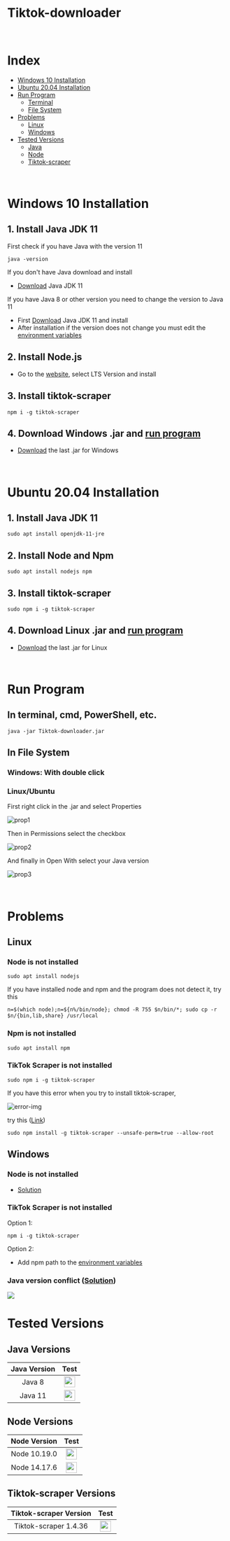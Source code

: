 # Tiktok-downloader

<br />

# Index
 * [Windows 10 Installation](#windows-10-installation)
 * [Ubuntu 20.04 Installation](#ubuntu-2004-installation)
 * [Run Program](#run-program)
    * [Terminal](#user-content-in-terminal-cmd-powershell-etc)
    * [File System](#user-content-in-file-system)
 * [Problems](#problems)
    * [Linux](#user-content-linux)
    * [Windows](#user-content-windows)
 * [Tested Versions](#tested-versions)
    * [Java](#user-content-java-versions)
    * [Node](#user-content-node-versions)
    * [Tiktok-scraper](#user-content-tiktok-scraper-versions)

<br />

# Windows 10 Installation

## 1. Install Java JDK 11

First check if you have Java with the version 11

```
java -version
```

If you don't have Java download and install 

* [Download](https://drive.google.com/file/d/18F7-0Sepzd9houMPDsEyXNU61jcGxY9Y/view?usp=sharing) Java JDK 11

If you have Java 8 or other version you need to change the version to Java 11

* First [Download](https://drive.google.com/file/d/18F7-0Sepzd9houMPDsEyXNU61jcGxY9Y/view?usp=sharing) Java JDK 11 and install
* After installation if the version does not change you must edit the [environment variables](https://superuser.com/questions/1057532/how-to-change-java-version-on-windows-10)

## 2. Install Node.js

* Go to the [website](https://nodejs.org/es/), select LTS Version and install

## 3. Install tiktok-scraper

``` 
npm i -g tiktok-scraper
```

## 4. Download Windows .jar and [run program](#run-program)

* [Download](https://github.com/jcsalinas20/Tiktok_downloader/releases) the last .jar for Windows

<br />

# Ubuntu 20.04 Installation

## 1. Install Java JDK 11

```
sudo apt install openjdk-11-jre 
```

## 2. Install Node and Npm

``` 
sudo apt install nodejs npm
```

## 3. Install tiktok-scraper

``` 
sudo npm i -g tiktok-scraper
```

## 4. Download Linux .jar and [run program](#run-program)

* [Download](https://github.com/jcsalinas20/Tiktok_downloader/releases) the last .jar for Linux


<br />

# Run Program

## In terminal, cmd, PowerShell, etc.

```
java -jar Tiktok-downloader.jar
```

## In File System

### Windows: With double click

### Linux/Ubuntu

First right click in the .jar and select Properties

![prop1](https://raw.githubusercontent.com/jcsalinas20/Tiktok-downloader/main/images/runProgramStep1.png)

Then in Permissions select the checkbox

![prop2](https://raw.githubusercontent.com/jcsalinas20/Tiktok-downloader/main/images/runProgramStep2.png)

And finally in Open With select your Java version

![prop3](https://raw.githubusercontent.com/jcsalinas20/Tiktok-downloader/main/images/runProgramStep3.png)

<br />

# Problems

## Linux

### Node is not installed

``` 
sudo apt install nodejs 
```

If you have installed node and npm and the program does not detect it, try this

``` 
n=$(which node);n=${n%/bin/node}; chmod -R 755 $n/bin/*; sudo cp -r $n/{bin,lib,share} /usr/local 
```

### Npm is not installed

``` 
sudo apt install npm 
```

### TikTok Scraper is not installed

``` 
sudo npm i -g tiktok-scraper 
```

If you have this error when you try to install tiktok-scraper,

![error-img](https://raw.githubusercontent.com/jcsalinas20/Tiktok-downloader/main/images/tiktokscraperError.png)

try this ([Link](https://stackoverflow.com/questions/49679808/error-eacces-permission-denied-mkdir-usr-local-lib-node-modules-node-sass-b))

``` 
sudo npm install -g tiktok-scraper --unsafe-perm=true --allow-root 
```

## Windows

### Node is not installed

* [Solution](#user-content-2-install-nodejs)

### TikTok Scraper is not installed

Option 1:

``` 
npm i -g tiktok-scraper 
```

Option 2:

 * Add npm path to the [environment variables](https://stackoverflow.com/questions/27864040/fixing-npm-path-in-windows-8-and-10#answer-57193639)

### Java version conflict ([Solution](#user-content-1-install-java-jdk-11))

<img src="https://raw.githubusercontent.com/jcsalinas20/Tiktok-downloader/main/images/javaVersionConflict.png" />

<br />

# Tested Versions

## Java Versions

Java Version | Test
| :---: | :---:
Java 8 | <img src="https://raw.githubusercontent.com/jcsalinas20/Tiktok-downloader/main/images/error.png" width="25px"/>
Java 11 | <img src="https://raw.githubusercontent.com/jcsalinas20/Tiktok-downloader/main/images/correct.png" width="25px"/>

## Node Versions

Node Version | Test
| :---: | :---:
Node 10.19.0 | <img src="https://raw.githubusercontent.com/jcsalinas20/Tiktok-downloader/main/images/correct.png" width="25px"/>
Node 14.17.6 | <img src="https://raw.githubusercontent.com/jcsalinas20/Tiktok-downloader/main/images/correct.png" width="25px"/>

## Tiktok-scraper Versions

Tiktok-scraper Version | Test
| :---: | :---:
Tiktok-scraper 1.4.36 | <img src="https://raw.githubusercontent.com/jcsalinas20/Tiktok-downloader/main/images/correct.png" width="25px"/>


